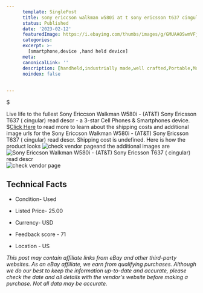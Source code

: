 ```yaml
---
      template: SinglePost
      title: sony ericcson walkman w580i at t sony ericsson t637 cingular read descr
      status: Published
      date: '2023-02-12'
      featuredImage: https://i.ebayimg.com/thumbs/images/g/GMUAAOSwmVFjIJ6g/s-l225.jpg
      categories: 
      excerpt: >-
        [smartphone,device ,hand held device]
      meta:
      canonicalLink: ''
      description: [handheld,industrially made,well crafted,Portable,Mobile,Compact,Convenient,Lightweight,Maneuverable,Man-portable,Miniature,Carriable,Hand-held,Light,Holdable,Transportable,Mobile device,Pocket-sized,On-the-go,Wireless,Cordless,Compact size,Convenient size, smartphone,device ,hand held device]
      noindex: false
      
        
---
```

$

Live life to the fullest Sony Ericcson Walkman W580i - (AT&T)   Sony Ericsson T637 ( cingular) read descr - a 3-star Cell Phones & Smartphones device.
$[Click Here](https://www.ebay.com/itm/295217138588?hash=item44bc500b9c%3Ag%3AGMUAAOSwmVFjIJ6g&mkevt=1&mkcid=1&mkrid=711-53200-19255-0&campid=%253CePNCampaignId%253E&customid=%253CreferenceId%253E&toolid=10049) to read more to learn about the shipping costs and additional image urls for the Sony Ericcson Walkman W580i - (AT&T)   Sony Ericsson T637 ( cingular) read descr. Shipping cost is undefined. Here is how the product looks ![check vendor page](https://i.ebayimg.com/thumbs/images/g/GMUAAOSwmVFjIJ6g/s-l225.jpg)and the additional images are![Sony Ericcson Walkman W580i - (AT&T)   Sony Ericsson T637 ( cingular) read descr](https://i.ebayimg.com/images/g/GMUAAOSwmVFjIJ6g/s-l1600.jpg)![check vendor page](https://origin-galleryplus.ebayimg.com/ws/web/295217138588_2_0_1/225x225.jpg,https://origin-galleryplus.ebayimg.com/ws/web/295217138588_3_0_1/225x225.jpg,https://origin-galleryplus.ebayimg.com/ws/web/295217138588_4_0_1/225x225.jpg,https://origin-galleryplus.ebayimg.com/ws/web/295217138588_5_0_1/225x225.jpg,https://origin-galleryplus.ebayimg.com/ws/web/295217138588_6_0_1/225x225.jpg,https://origin-galleryplus.ebayimg.com/ws/web/295217138588_7_0_1/225x225.jpg,https://origin-galleryplus.ebayimg.com/ws/web/295217138588_8_0_1/225x225.jpg,https://origin-galleryplus.ebayimg.com/ws/web/295217138588_9_0_1/225x225.jpg)



 ## Technical Facts 



     
      

 - Condition- Used 


      

 - Listed Price- 25.00 


      

 - Currency- USD 


      

 - Feedback score - 71 


      

 - Location - US 


      
      

 *_This post may contain affiliate links from eBay and other third-party websites. As an eBay affiliate, we earn from qualifying purchases. Although we do our best to keep the information up-to-date and accurate, please check the date and all details with the vendor's website before making a purchase. Not all data may be accurate._*






